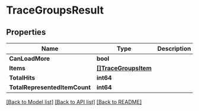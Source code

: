 # TraceGroupsResult

## Properties

Name | Type | Description | Notes
------------ | ------------- | ------------- | -------------
**CanLoadMore** | **bool** |  | [optional] 
**Items** | [**[]TraceGroupsItem**](TraceGroupsItem.md) |  | 
**TotalHits** | **int64** |  | [optional] 
**TotalRepresentedItemCount** | **int64** |  | [optional] 

[[Back to Model list]](../README.md#documentation-for-models) [[Back to API list]](../README.md#documentation-for-api-endpoints) [[Back to README]](../README.md)


